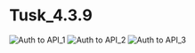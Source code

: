 # Tusk_4.3.9
![Auth to API_1](https://github.com/user-attachments/assets/0da7cbb0-b3f7-4cc8-a7df-690c807f3129)
![Auth to API_2](https://github.com/user-attachments/assets/d77ae798-10db-4ec8-89bf-25f17bee3908)
![Auth to API_3](https://github.com/user-attachments/assets/de7706fc-2d7e-4303-b8a4-a709dcbfd5a3)
